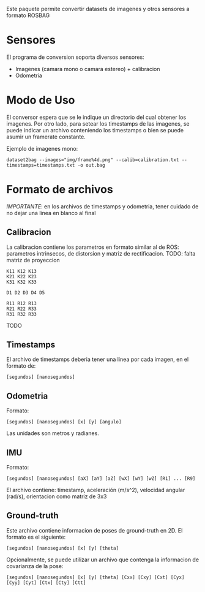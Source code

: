 Este paquete permite convertir datasets de imagenes y otros sensores a formato ROSBAG

# Sensores

El programa de conversion soporta diversos sensores:

* Imagenes (camara mono o camara estereo) + calibracion
* Odometria

# Modo de Uso

El conversor espera que se le indique un directorio del cual obtener los imagenes. Por otro lado, para setear
los timestamps de las imagenes, se puede indicar un archivo conteniendo los timestamps o bien se puede asumir un framerate
constante.

Ejemplo de imagenes mono:

    dataset2bag --images="img/frame%4d.png" --calib=calibration.txt --timestamps=timestamps.txt -o out.bag

# Formato de archivos

*IMPORTANTE*: en los archivos de timestamps y odometria, tener cuidado de no dejar una linea en blanco al final

## Calibracion

La calibracion contiene los parametros en formato similar al de ROS: parametros intrinsecos, de distorsion y matriz de
rectificacion. TODO: falta matriz de proyeccion

    K11 K12 K13
    K21 K22 K23
    K31 K32 K33

    D1 D2 D3 D4 D5

    R11 R12 R13
    R21 R22 R33
    R31 R32 R33

TODO

## Timestamps

El archivo de timestamps deberia tener una linea por cada imagen, en el formato de:

    [segundos] [nanosegundos]

## Odometria

Formato:

    [segundos] [nanosegundos] [x] [y] [angulo]

Las unidades son metros y radianes.

## IMU

Formato:

    [segundos] [nanosegundos] [aX] [aY] [aZ] [wX] [wY] [wZ] [R1] ... [R9]

El archivo contiene: timestamp, aceleración (m/s^2), velocidad angular (rad/s), orientacion como matriz
de 3x3

## Ground-truth

Este archivo contiene informacion de poses de ground-truth en 2D. El formato es el siguiente:

    [segundos] [nanosegundos] [x] [y] [theta]

Opcionalmente, se puede utilizar un archivo que contenga la informacion de covarianza de la pose:

    [segundos] [nanosegundos] [x] [y] [theta] [Cxx] [Cxy] [Cxt] [Cyx] [Cyy] [Cyt] [Ctx] [Cty] [Ctt]



